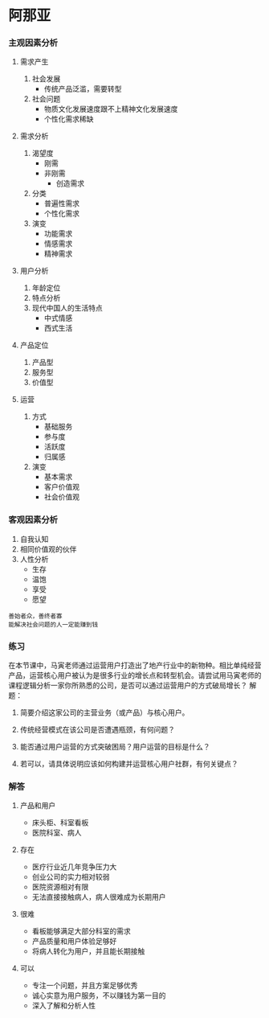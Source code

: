 # 阿那亚


### 主观因素分析

1. 需求产生
    1. 社会发展
        * 传统产品泛滥，需要转型
    2. 社会问题
        * 物质文化发展速度跟不上精神文化发展速度
        * 个性化需求稀缺

2. 需求分析
    1. 渴望度
        * 刚需
        * 非刚需
            * 创造需求
    2. 分类
        * 普遍性需求
        * 个性化需求
    3. 演变
        * 功能需求
        * 情感需求
        * 精神需求
            
3. 用户分析
    1. 年龄定位
    2. 特点分析
    3. 现代中国人的生活特点
        * 中式情感
        * 西式生活
        
4. 产品定位
    1. 产品型
    2. 服务型
    3. 价值型

5. 运营
    1. 方式
        * 基础服务
        * 参与度
        * 活跃度
        * 归属感
    2. 演变
        * 基本需求
        * 客户价值观
        * 社会价值观
       
       
### 客观因素分析

1. 自我认知
2. 相同价值观的伙伴
3. 人性分析
    * 生存
    * 温饱
    * 享受
    * 愿望

>>>
    善始者众，善终者寡
    能解决社会问题的人一定能赚到钱
>>>

### 练习

在本节课中，马寅老师通过运营用户打造出了地产行业中的新物种。相比单纯经营产品，运营核心用户被认为是很多行业的增长点和转型机会。请尝试用马寅老师的课程逻辑分析一家你所熟悉的公司，是否可以通过运营用户的方式破局增长？
解题：

1. 简要介绍这家公司的主营业务（或产品）与核心用户。

2. 传统经营模式在该公司是否遭遇瓶颈，有何问题？

3. 能否通过用户运营的方式突破困局？用户运营的目标是什么？

4. 若可以，请具体说明应该如何构建并运营核心用户社群，有何关键点？


### 解答
    
1. 产品和用户
    * 床头柜、科室看板
    * 医院科室、病人
    
2. 存在
    * 医疗行业近几年竞争压力大
    * 创业公司的实力相对较弱
    * 医院资源相对有限
    * 无法直接接触病人，病人很难成为长期用户
    
3. 很难
    * 看板能够满足大部分科室的需求
    * 产品质量和用户体验足够好
    * 将病人转化为用户，并且能长期接触
    
4. 可以
    * 专注一个问题，并且方案足够优秀
    * 诚心实意为用户服务，不以赚钱为第一目的
    * 深入了解和分析人性
